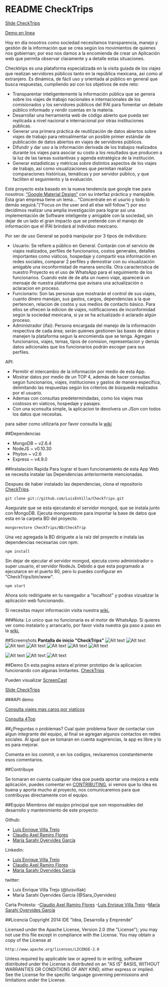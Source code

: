 README CheckTrips
============

[Slide CheckTrips](http://slides.com/luisenriquevilla/checktrips)

[Demo en linea](http://checktrips.jit.su)

Hoy en día nosotros como sociedad necesitamos transparencia, manejo y gestión de la información que se crea según los movimientos de quienes nos gobiernan; por eso nos damos a la encomienda de crear un Aplicación web que permita observar claramente y a detalle estas situaciones.

Checktrips es una plataforma especializada en la visita guiada de los viajes que realizan servidores públicos tanto en la república mexicana, asi como al extranjero. Es dinámica, de fácil uso y  orientada al público en general que busca respuestas, cumpliendo asi con los objetivos de este reto:
- Transparentar inteligentemente la información pública que se genera sobre los viajes de trabajo nacionales e internacionales de los comisionados y los servidores públicos del IFAI para fomentar un debate público informado y rendir cuentas en la materia.
- Desarrollar una herramienta web de código abierto que pueda ser replicada a nivel nacional e internacional por otras instituciones públicas.
- Generar una primera práctica de reutilización de datos abiertos sobre viajes de trabajo para retroalimentar un posible primer estándar de publicación de datos abiertos en viajes de servidores públicos.
- Difundir y dar uso a la información derivada de los trabajos realizados durante los viajes para asociar su costo a los resultados que producen a la luz de las tareas sustantivas y agenda estratégica de la institución.
- Generar estadísticas y métricas sobre distintos aspectos de los viajes de trabajo, así como visualizaciones que permitan realizar comparaciones históricas, temáticas y por servidor público, y que faciliten el seguimiento y la evaluación.

Este proyecto esta basado en la nueva tendencia que google trae para nosotros: [“Google Material Design”]( http://www.google.com/design/spec/material-design/introduction.html#) con su interfaz práctica y manejable. Esta gran empresa tiene un lema… “Concentrate en el usurio y todo lo demás seguirá.”(“Focus on the user and all else will follow.”) por eso decidimos realizar una amplia investigación para lograr asi una implementación de Software inteligente y amigable con la sociedad, sin dejar de un lado el gran impacto que se pretende con el manejo de información que el IFAI brindará al individuo mexicano. 


Por ser de uso General se podrá manipular por 3 tipos de individuos:
- Usuario: Se refiere a público en General. Contarán con el servicio de viajes realizados, perfiles de funcionarios, costos generales, detalles importantes como viáticos, hospedaje y  compartir esa información en redes sociales, comparar 2 perfiles y demostrar con su visualización amigable una inconformidad de manera sencilla. Otra caracteristica de nuestro Proyecto es el uso de WhatsApp para el seguimiento de los funcionarios. Cuando este de de alta un nuevo viaje, aparecerá un mensaje de nuestra plataforma que avisara una actualización o aclaracion en proceso.
- Funcionario: Son las personas que mostrarán el control de sus viajes, cuanto dinero manejan, sus gastos, cargos, dependencias a la que pertencen, relacion de costos y sus medios de contacto básico. Para ellos se ofrecen la edicion de viajes, notificaciones de inconformidad según la sociedad mexicana, si ya se ha actualizado ó aclarado algún proceso.
- Administrador (ifai): Persona encargada del manejo de la información respectiva de cada área; serán quienes gestionen las bases de datos y manejen la plataforma segun la encomienda que se tenga. Agregan funcionarios, viajes, temas, tipos de comision, representacion y demás datos adicionales que los funcionarios podrán escoger para sus perfiles.

API:
- Permitir el intercambio de la información por medio de esta App.
- Mostrar datos por medio de un TOP 4, además de hacer consultas según funcionarios, viajes, instituciones y gastos de manera específica, delimitando las respuestas según los criterios de búsqueda realizados por el usuario.
- Ademas con consultas predetermindadas, como los viajes mas costosos en viaticos, hospedaje y pasajes.
- Con una sconsulta simple, la aplicacion te devolvera un JSon con todos los datos que necesitas.

para saber como utilizarla por favor consulta la [wiki](https://github.com/LuisEnVilla/CheckTrips/wiki/Introducci%C3%B3n:)

##Dependencias
- MongoDB ~ v2.6.4
- NodeJS ~ v0.10.30
- Phyton ~ v2.6
- Express ~ v4.9.0



##Instalación Rapida
Para lograr el buen funcionamiento de esta App Web se necesita instalar las Dependencias anteriormente mencionadas.

Despues de haber instalado las dependencias, clona el repositorio [CheckTrips](https://github.com/LuisEnVilla/CheckTrips.git).

`git clone git://github.com/LuisEnVilla/CheckTrips.git`

Asegurate que se esta ejecutando el servidor mongod, que se instala junto con MongoDB. Ejecuta mongorestore para importar la base de datos que esta en la carpeta BD del proyecto.


`mongorestore CheckTrips/BD/CheckTrip`

Una vez agregada la BD diriguete a la raíz del proyecto  e instala las dependencias necesarias con npm.

`npm install`


Sin dejar de ejecutar el servidor mongod, ejecuta como administrador o super usuario, el servidor NodeJs. Debido a que esta pogramado a ejecutarce en el puerto 80, pero lo puedes configurar en "CheckTrips/bin/www".

`npm start`


Ahora solo rediriguete en tu navegador a "localhost" y podras vizualizar la aplicación web funcionando.


Si necesitas mayor información visita nuestra [wiki.](https://github.com/LuisEnVilla/CheckTrips/wiki/Instalaci%C3%B3n-de-Dependencias:)

###Nota: Lo unico que no funcionaria es el motor de WhatsApp. Si quieres ver como instalarlo y arrancarlo, por favor visita nuestra gia paso a paso en la  [wiki.](https://github.com/LuisEnVilla/CheckTrips/wiki)

##Screenshots
**Pantalla de inicio "CheckTrips"**
![Alt text](https://lh5.googleusercontent.com/NBAQGzTfgLPLZaBvJIUSwfZuPmp7OjsJ70xqBrvS-4vKteVEKxQi14o2-rmM5nm8FcwkwBdAoQM=w1342-h490)
![Alt text](https://lh6.googleusercontent.com/p2Ojgy9uEAExawwiyQvPDfuYhA7p7hXzu2rnhp7YrUPKe1p6i7yFyLUEkIhTsjotCR6s01bd_kc=w1342-h490)
![Alt text](https://lh5.googleusercontent.com/6W9qR1ESHTEC6OV79g5gIue8KHcGDcwnf3vA4tZ2BmSDgAiXSs2yy5yWf40SD7W7LqFMHYQehJ4=w1342-h490)
![Alt text](https://lh5.googleusercontent.com/BL2UQj6oyNZPbcVhdVu4HHTxOpOcPBFlkgaaWlnJbJmw_NaGzvIFAdfVc8HeCnrMvFExjifyAZw=w1342-h490)
![Alt text](https://lh6.googleusercontent.com/sMCVhCemXNLYXw4_W-GTLt1YiWvqf66ItD5DfGakELLZYR9RJ3wkzpEPDL_nAFOPb3MezY0YkqI=w649-h469)
![Alt text](https://lh5.googleusercontent.com/JCAHr60cJfi-n_jCYYdyQNh1lHMxiTqWkBO4uBhSFB-IQp9hwh4G6uV-eVH3xwc4jZEIK12cdSs=w1342-h490)
![Alt text](https://lh6.googleusercontent.com/slwTeEtFRzevIP4Eb1h1q2d99Yd8qbwoTdTqEnZO5Kl923nraPYEBDPWxrzIwZzFyB3koYaaKes=w1342-h560)

![Alt text](https://lh5.googleusercontent.com/K3v4zwBrteC5o2FhS6vIf4eElq9F8E7cn-iiJKHTZINM1coEhfLcOq_vPvzyfwclGPdTbt4dqHk=w1342-h560)
![Alt text](https://lh5.googleusercontent.com/9Uy6t5JzyGu_SJ59F5XiX5CIv7Z-lSWdToeg0ivYmaolSR_LOK2OOmQNDufqAf2caRdj0DapLQE=w1342-h560)
![Alt text](https://lh4.googleusercontent.com/isZ_xBOa7R0o0ZeObw6X9pinc5r6pF6rpt-xvOA3M-SGgyw1hDyweTSWBTXTa6hHH0h4YF9XOGA=w1342-h560)



##Demo
En esta pagina estara el primer prototipo de la aplicacion funcionando con algunas limitantes. [CheckTrips](http://checktrips.jit.su)

Pueden visualizar [ScreenCast]( http://youtu.be/gL7IANu46Ps)

[Slide CheckTrips](http://slides.com/luisenriquevilla/checktrips)

###API demo

[Consulta viajes mas caros por viaticos](http://checktrips.jit.su/api/viaje/maxViaticos/1)


[Consulta 4Top](http://checktrips.jit.su/api/top)

##¿Preguntas o problemas? 
Cual quier problema favor de contactar con algun integrante del equipo, al final se agregan algunos contactos en redes sociales. Al igual que se tomaran en cuenta sugerencias, la app es libre y lo es para mejorar.

Comenta en los commit, o en los codigos, revisaremos constantemente esos comentarios.

##Contribuye

Se tomaran en cuenta cualquier idea que pueda aportar una mejora a esta aplicación, puedes comentar en [CONTRIBUTING](https://github.com/LuisEnVilla/CheckTrips/blob/master/CONTRIBUTING.md), si vemos que tu idea es buena y aporta mucho al proyecto, nos comunicaremos para que contribuyas directamente con el equipo.


##Equipo
Miembros del equipo principal que son responsables del desarrollo y mantenimiento de este proyecto:

Github: 
- [Luis Enrique Villa Trejo](https://github.com/LuisEnVilla)
- [Claudio Axel Ramiro Flores](https://github.com/AxelRamiro)
- [María Sarahi Oyervides García](https://github.com/SaraOyervides)

Linkedin:
- [Luis Enrique Villa Trejo](https://mx.linkedin.com/pub/luis-enrique-villa/82/328/7aa)
- [Claudio Axel Ramiro Flores](https://mx.linkedin.com/pub/axel-ramiro/a4/921/a2)
- [María Sarahi Oyervides García](https://mx.linkedin.com/pub/sara-oyervides/a5/602/716/)
 
twitter:
- Luis Enrique Villa Trejo (@luisvillak)
- María Sarahi Oyervides García (@Sara_Oyervides)


Carta Protesta:
-[Claudio Axel Ramiro Flores](https://drive.google.com/file/d/0B8ggoF5KLg2bVG52OXQzckhEN2M/view?usp=sharing)
-[Luis Enrique Villa Trejo](https://drive.google.com/file/d/0B8ggoF5KLg2bd0V4LWNHWEFLaWM/view?usp=sharing)
-[María Sarahi Oyervides García](https://drive.google.com/file/d/0B8ggoF5KLg2bLTI1WDR5WWw0NEU/view?usp=sharing)


##Licencia
Copyright 2014 IDE "Idea, Desarrolla y Emprende"

Licensed under the Apache License, Version 2.0 (the "License");
you may not use this file except in compliance with the License.
You may obtain a copy of the License at

    http://www.apache.org/licenses/LICENSE-2.0

Unless required by applicable law or agreed to in writing, software
distributed under the License is distributed on an "AS IS" BASIS,
WITHOUT WARRANTIES OR CONDITIONS OF ANY KIND, either express or implied.
See the License for the specific language governing permissions and
limitations under the License.
